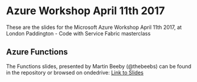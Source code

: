 # Azure Workshop April 11th 2017
These are the slides for the Microsoft Azure Workshop April 11th 2017, at London Paddington - Code with Service Fabric masterclass

## Azure Functions
The Functions slides, presented by Martin Beeby (@thebeebs) can be found in the repository or browsed on ondedrive: [Link to Slides](https://1drv.ms/p/s!AlEOpfeanUR1r8ZFQlWQlAJSX5H19A)

